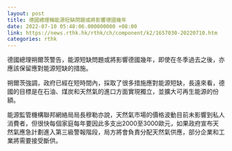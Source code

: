 ```yaml
---
layout: post
title: 德國總理稱能源短缺問題或將影響德國幾年
date: 2022-07-10 05:48:06.000000000 +08:00
link: https://news.rthk.hk/rthk/ch/component/k2/1657030-20220710.htm
categories: rthk
---
```


德國總理朔爾茨警告，能源短缺問題或將影響德國幾年，即使在冬季過去之後，亦應該保留應對能源短缺的措施。

朔爾茨強調，政府已經在短時間內，採取了很多措施應對能源短缺，長遠來看，德國的目標是在石油、煤炭和天然氣的進口方面實現獨立，並擴大可再生能源的份額。

能源監管機構聯邦網絡局局長穆勒亦說，天然氣市場的價格波動目前未影響到私人消費者，但很快每個家庭每年要因此多支出2000至3000歐元，如果政府宣布天然氣應急計劃進入第三級警報階段，局方將會負責分配天然氣供應，部分企業和工業將需要接受斷供。
